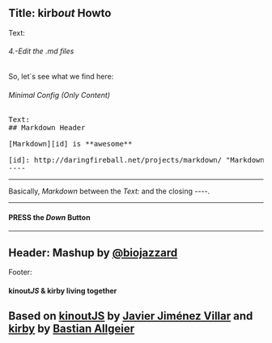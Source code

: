 Title: kirb*out* Howto
----
Text:
###### 4.-Edit the *.md* files
So, let´s see what we find here:

###### Minimal Config (Only Content)
<pre>
Text:
&#35;&#35; Markdown Header

&#91;Markdown&#93;&#91;id&#93; is &#42;&#42;awesome&#42;&#42;

[id]: http://daringfireball.net/projects/markdown/ "Markdown Site"
&#45;&#45;&#45;&#45;
</pre>
* * *
Basically, *Markdown* between the *Text:* and the closing *&#45;&#45;&#45;&#45;*.
* * *
#### PRESS the *Down* Button
----
Header:
Mashup by [@biojazzard](https://github.com/biojazzard)
----
Footer:
#### kinout*JS* & kirby living together
Based on [kinoutJS](https://github.com/soyjavi/Kinout) by [Javier Jiménez Villar](https://github.com/soyjavi) and [kirby](https://github.com/bastianallgeier/kirbycms) by [Bastian Allgeier](https://github.com/bastianallgeier)
----
